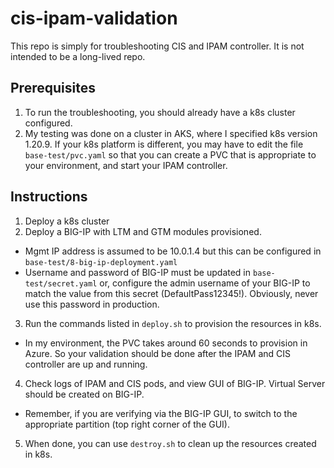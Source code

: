 # cis-ipam-validation
This repo is simply for troubleshooting CIS and IPAM controller. It is not intended to be a long-lived repo.

## Prerequisites
1. To run the troubleshooting, you should already have a k8s cluster configured. 
2. My testing was done on a cluster in AKS, where I specified k8s version 1.20.9. If your k8s platform is different, you may have to edit the file ```base-test/pvc.yaml``` so that you can create a PVC that is appropriate to your environment, and start your IPAM controller.

## Instructions
1. Deploy a k8s cluster
2. Deploy a BIG-IP with LTM and GTM modules provisioned. 
  * Mgmt IP address is assumed to be 10.0.1.4 but this can be configured in ```base-test/8-big-ip-deployment.yaml```
  * Username and password of BIG-IP must be updated in ```base-test/secret.yaml``` or, configure the admin username of your BIG-IP to match the value from this secret (DefaultPass12345!). Obviously, never use this password in production.
3. Run the commands listed in ```deploy.sh``` to provision the resources in k8s.
  * In my environment, the PVC takes around 60 seconds to provision in Azure. So your validation should be done after the IPAM and CIS controller are up and running.
4. Check logs of IPAM and CIS pods, and view GUI of BIG-IP. Virtual Server should be created on BIG-IP.
  * Remember, if you are verifying via the BIG-IP GUI, to switch to the appropriate partition (top right corner of the GUI).
5. When done, you can use ```destroy.sh``` to clean up the resources created in k8s.
